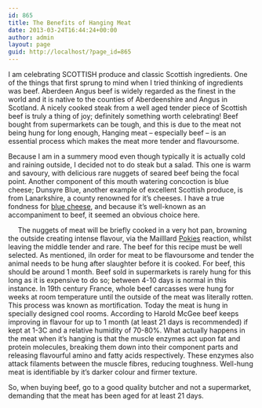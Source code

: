 ```yaml
---
id: 865
title: The Benefits of Hanging Meat
date: 2013-03-24T16:44:24+00:00
author: admin
layout: page
guid: http://localhost/?page_id=865
---
```

<p dir="ltr">
  I am celebrating SCOTTISH produce and classic Scottish ingredients. One of the things that first sprung to mind when I tried thinking of ingredients was beef. Aberdeen Angus beef is widely regarded as the finest in the world and it is native to the counties of Aberdeenshire and Angus in Scotland. A nicely cooked steak from a well aged tender piece of Scottish beef is truly a thing of joy; definitely something worth celebrating! Beef bought from supermarkets can be tough, and this is due to the meat not being hung for long enough, Hanging meat &#8211; especially beef &#8211; is an essential process which makes the meat more tender and flavoursome.
</p>

<p dir="ltr">
  Because I am in a summery mood even though typically it is actually cold and raining outside, I decided not to do steak but a salad. This one is warm and savoury, with delicious rare nuggets of seared beef being the focal point. Another component of this mouth watering concoction is blue cheese; Dunsyre Blue, another example of excellent Scottish produce, is from Lanarkshire, a county renowned for it&#8217;s cheeses. I have a true fondness for <a href="http://www.grubdaily.com/2010/10/saint-agur.html">blue cheese</a>, and because it&#8217;s well-known as an accompaniment to beef, it seemed an obvious choice here.
</p>

<p dir="ltr">
       The nuggets of meat will be briefly cooked in a very hot pan, browning the outside creating intense flavour, via the Mailllard <a href="http://www.blackboxrecorder.net/">Pokies</a> reaction, whilst leaving the middle tender and rare. The beef for this recipe must be well selected. As mentioned, iIn order for meat to be flavoursome and tender the animal needs to be hung after slaughter before it is cooked. For beef, this should be around 1 month. Beef sold in supermarkets is rarely hung for this long as it is expensive to do so; between 4-10 days is normal in this instance. In 19th century France, whole beef carcasses were hung for weeks at room temperature until the outside of the meat was literally rotten. This process was known as mortification. Today the meat is hung in specially designed cool rooms. According to Harold McGee beef keeps improving in flavour for up to 1 month (at least 21 days is recommended) if kept at 1-3C and a relative humidity of 70-80%. What actually happens in the meat when it&#8217;s hanging is that the muscle enzymes act upon fat and protein molecules, breaking them down into their component parts and releasing flavourful amino and fatty acids respectively. These enzymes also attack filaments between the muscle fibres, reducing toughness. Well-hung meat is identifiable by it’s darker colour and firmer texture.
</p>

<p dir="ltr">
  So, when buying beef, go to a good quality butcher and not a supermarket, demanding that the meat has been aged for at least 21 days.
</p>
